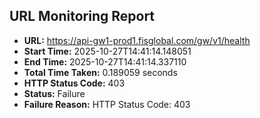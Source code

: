 ## URL Monitoring Report

- **URL:** https://api-gw1-prod1.fisglobal.com/gw/v1/health
- **Start Time:** 2025-10-27T14:41:14.148051
- **End Time:** 2025-10-27T14:41:14.337110
- **Total Time Taken:** 0.189059 seconds
- **HTTP Status Code:** 403
- **Status:** Failure
- **Failure Reason:** HTTP Status Code: 403
